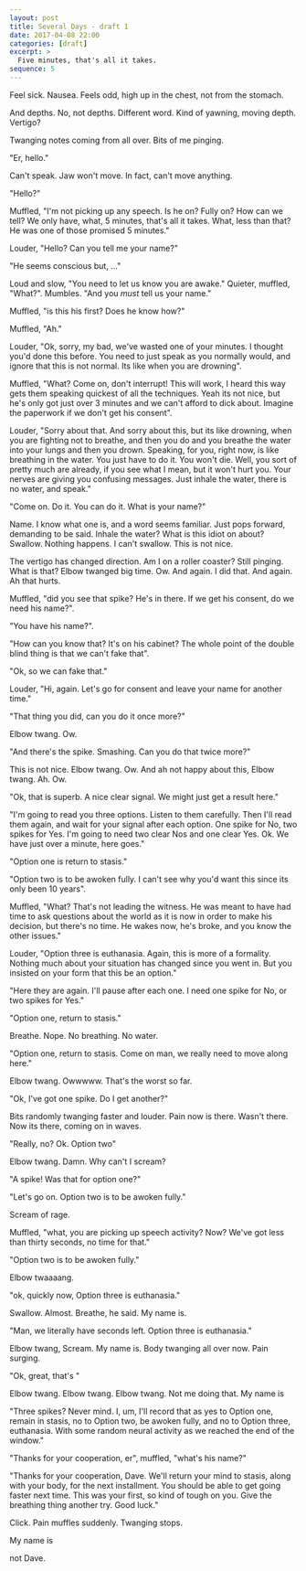 ```yaml
---
layout: post
title: Several Days - draft 1
date: 2017-04-08 22:00
categories: [draft]
excerpt: >
  Five minutes, that's all it takes.
sequence: 5
---
```

Feel sick.
Nausea.
Feels odd, high up in the chest, not from the stomach.

And depths.
No, not depths. Different word. Kind of yawning, moving depth.
Vertigo?

Twanging notes coming from all over. Bits of me pinging.  

"Er, hello."

Can't speak. Jaw won't move. In fact, can't move anything.

"Hello?"

Muffled, "I'm not picking up any speech. Is he on? Fully on? How can we tell? We only have, what, 5 minutes, that's all it takes. What, less than that? He was one of those promised 5 minutes."

Louder, "Hello? Can you tell me your name?"

"He seems conscious but, ..."

Loud and slow, "You need to let us know you are awake."
Quieter, muffled, "What?". Mumbles.
"And you *must* tell us your name."

Muffled, "is this his first? Does he know how?"

Muffled, "Ah."

Louder, "Ok, sorry, my bad, we've wasted one of your minutes. I thought you'd done this before. You need to just speak as you normally would, and ignore that this is not normal. Its like when you are drowning".

Muffled, "What? Come on, don't interrupt! This will work, I heard this way gets them speaking quickest of all the techniques. Yeah its not nice, but he's only got just over 3 minutes and we can't afford to dick about. Imagine the paperwork if we don't get his consent".

Louder, "Sorry about that. And sorry about this, but its like drowning, when you are fighting not to breathe, and then you do and you breathe the water into your lungs and then you drown. Speaking, for you, right now, is like breathing in the water. You just have to do it. You won't die. Well, you sort of pretty much are already, if you see what I mean, but it won't hurt you. Your nerves are giving you confusing messages. Just inhale the water, there is no water, and speak."

"Come on. Do it. You can do it. What is your name?"

Name. I know what one is, and a word seems familiar. Just pops forward, demanding to be said. Inhale the water? What is this idiot on about? Swallow. Nothing happens. I can't swallow. This is not nice.

The vertigo has changed direction. Am I on a roller coaster? Still pinging. What is that? Elbow twanged big time. Ow. And again. I did that. And again. Ah that hurts.

Muffled, "did you see that spike? He's in there. If we get his consent, do we need his name?".

"You have his name?".

"How can you know that? It's on his cabinet? The whole point of the double blind thing is that we can't fake that".

"Ok, so we can fake that."

Louder, "Hi, again. Let's go for consent and leave your name for another time."

"That thing you did, can you do it once more?"

Elbow twang. Ow.

"And there's the spike. Smashing. Can you do that twice more?"

This is not nice. Elbow twang. Ow. And ah not happy about this, Elbow twang. Ah. Ow.

"Ok, that is superb. A nice clear signal. We might just get a result here."

"I'm going to read you three options. Listen to them carefully. Then I'll read them again, and wait for your signal after each option. One spike for No, two spikes for Yes. I'm going to need two clear Nos and one clear Yes. Ok. We have just over a minute, here goes."

"Option one is return to stasis."

"Option two is to be awoken fully. I can't see why you'd want this since its only been 10 years".

Muffled, "What? That's not leading the witness. He was meant to have had time to ask questions about the world as it is now in order to make his decision, but there's no time. He wakes now, he's broke, and you know the other issues."

Louder, "Option three is euthanasia. Again, this is more of a formality. Nothing much about your situation has changed since you went in. But you insisted on your form that this be an option."

"Here they are again. I'll pause after each one. I need one spike for No, or two spikes for Yes."

"Option one, return to stasis."

Breathe. Nope. No breathing. No water.

"Option one, return to stasis. Come on man, we really need to move along here."

Elbow twang. Owwwww. That's the worst so far.

"Ok, I've got one spike. Do I get another?"

Bits randomly twanging faster and louder. Pain now is there. Wasn't there. Now its there, coming on in waves.

"Really, no? Ok. Option two"

Elbow twang. Damn. Why can't I scream?

"A spike! Was that for option one?"

"Let's go on. Option two is to be awoken fully."

Scream of rage.

Muffled, "what, you are picking up speech activity? Now? We've got less than thirty seconds, no time for that."

"Option two is to be awoken fully."

Elbow twaaaang.

"ok, quickly now, Option three is euthanasia."

Swallow. Almost. Breathe, he said. My name is.

"Man, we literally have seconds left. Option three is euthanasia."

Elbow twang, Scream. My name is. Body twanging all over now. Pain surging.

"Ok, great, that's "

Elbow twang. Elbow twang. Elbow twang. Not me doing that. My name is

"Three spikes? Never mind. I, um, I'll record that as yes to Option one, remain in stasis, no to Option two, be awoken fully, and no to Option three, euthanasia. With some random neural activity as we reached the end of the window."

"Thanks for your cooperation, er", muffled, "what's his name?"

"Thanks for your cooperation, Dave. We'll return your mind to stasis, along with your body, for the next installment. You should be able to get going faster next time. This was your first, so kind of tough on you. Give the breathing thing another try. Good luck."

Click. Pain muffles suddenly. Twanging stops.  

My name is

not Dave.
